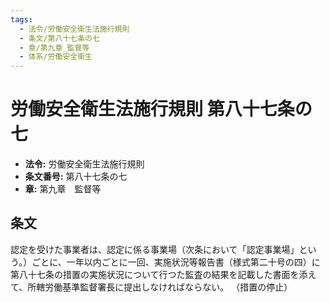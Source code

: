 ```yaml
---
tags:
  - 法令/労働安全衛生法施行規則
  - 条文/第八十七条の七
  - 章/第九章_監督等
  - 体系/労働安全衛生
---
```

# 労働安全衛生法施行規則 第八十七条の七

- **法令:** 労働安全衛生法施行規則
- **条文番号:** 第八十七条の七
- **章:** 第九章　監督等

## 条文
認定を受けた事業者は、認定に係る事業場（次条において「認定事業場」という。）ごとに、一年以内ごとに一回、実施状況等報告書（様式第二十号の四）に第八十七条の措置の実施状況について行つた監査の結果を記載した書面を添えて、所轄労働基準監督署長に提出しなければならない。
（措置の停止）

